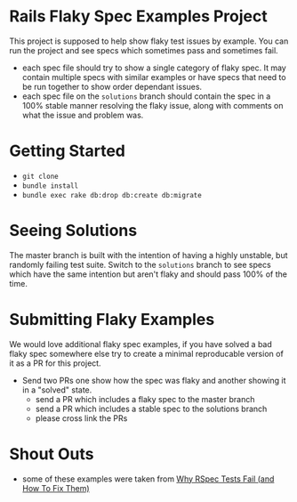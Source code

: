 # Rails Flaky Spec Examples Project

This project is supposed to help show flaky test issues by example. You can run the project and see specs which sometimes pass and sometimes fail. 

* each spec file should try to show a single category of flaky spec. It may contain multiple specs with similar examples or have specs that need to be run together to show order dependant issues.
* each spec file on the `solutions` branch should contain the spec in a 100% stable manner resolving the flaky issue, along with comments on what the issue and problem was.

# Getting Started

* `git clone`
* `bundle install`
* `bundle exec rake db:drop db:create db:migrate`

# Seeing Solutions

The master branch is built with the intention of having a highly unstable, but randomly failing test suite. Switch to the `solutions` branch to see specs which have the same intention but aren't flaky and should pass 100% of the time.

# Submitting Flaky Examples

We would love additional flaky spec examples, if you have solved a bad flaky spec somewhere else try to create a minimal reproducable version of it as a PR for this project.

* Send two PRs one show how the spec was flaky and another showing it in a "solved" state.
	* send a PR which includes a flaky spec to the master branch
	* send a PR which includes a stable spec to the solutions branch
	* please cross link the PRs

# Shout Outs

* some of these examples were taken from [Why RSpec Tests Fail (and How To Fix Them)](https://medium.com/better-programming/why-rspec-tests-fail-and-how-to-fix-them-402f1c7dce16)